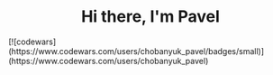 <h1 align="center">Hi there, I'm Pavel</h1>
[![codewars](https://www.codewars.com/users/chobanyuk_pavel/badges/small)](https://www.codewars.com/users/chobanyuk_pavel) 
<!--
**gdezpd/gdezpd** is a ✨ _special_ ✨ repository because its `README.md` (this file) appears on your GitHub profile.

Here are some ideas to get you started:

- 🔭 I’m currently working on ...
- 🌱 I’m currently learning ...
- 👯 I’m looking to collaborate on ...
- 🤔 I’m looking for help with ...
- 💬 Ask me about ...
- 📫 How to reach me: ...
- 😄 Pronouns: ...
- ⚡ Fun fact: ...
-->
